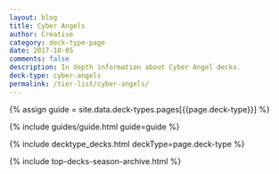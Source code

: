 ```yaml
---
layout: blog
title: Cyber Angels
author: Creative
category: deck-type-page
date: 2017-10-05
comments: false
description: In depth information about Cyber Angel decks.
deck-type: cyber-angels
permalink: /tier-list/cyber-angels/ 
---
```


{% assign guide = site.data.deck-types.pages[{{page.deck-type}}] %}

{% include guides/guide.html guide=guide %}

{% include decktype_decks.html deckType=page.deck-type %}

{% include top-decks-season-archive.html %}